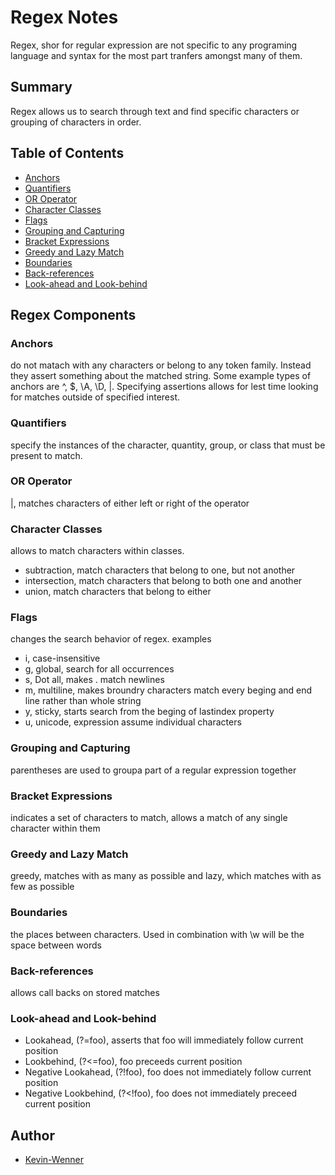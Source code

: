 # Regex Notes

Regex, shor for regular expression are not specific to any programing language and syntax for the most part tranfers amongst many of them.

## Summary

Regex allows us to search through text and find specific characters or grouping of characters in order.

## Table of Contents

- [Anchors](#anchors)
- [Quantifiers](#quantifiers)
- [OR Operator](#or-operator)
- [Character Classes](#character-classes)
- [Flags](#flags)
- [Grouping and Capturing](#grouping-and-capturing)
- [Bracket Expressions](#bracket-expressions)
- [Greedy and Lazy Match](#greedy-and-lazy-match)
- [Boundaries](#boundaries)
- [Back-references](#back-references)
- [Look-ahead and Look-behind](#look-ahead-and-look-behind)

## Regex Components

### Anchors
do not matach with any characters or belong to any token family. Instead they assert something about the matched string. Some example types of anchors are ^, $, \A, \D, |. Specifying assertions allows for lest time looking for matches outside of specified interest.
### Quantifiers
specify the instances of the character, quantity, group, or class that must be present to match. 
### OR Operator
|, matches characters of either left or right of the operator
### Character Classes
allows to match characters within classes. 
- subtraction, match characters that belong to one, but not another
- intersection, match characters that belong to both one and another
- union, match characters that belong to either
### Flags
changes the search behavior of regex. examples
- i, case-insensitive
- g, global, search for all occurrences
- s, Dot all, makes . match newlines
- m, multiline, makes broundry characters match every beging and end line rather than whole string
- y, sticky, starts search from the beging of lastindex property
- u, unicode, expression assume individual characters
### Grouping and Capturing
parentheses are used to groupa part of a regular expression together
### Bracket Expressions
indicates a set of characters to match, allows a match of any single character within them
### Greedy and Lazy Match
greedy, matches with as many as possible and lazy, which matches with as few as possible
### Boundaries
the places between characters. Used in combination with \w will be the space between words
### Back-references
allows call backs on stored matches
### Look-ahead and Look-behind
- Lookahead, (?=foo), asserts that foo will immediately follow current position
- Lookbehind, (?<=foo), foo preceeds current position
- Negative Lookahead, (?!foo), foo does not immediately follow current position
- Negative Lookbehind, (?<!foo), foo does not immediately preceed current position
## Author
- [Kevin-Wenner](github.com/Kevin-Wenner)

